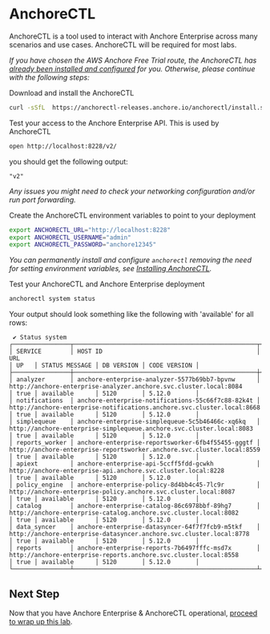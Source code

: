 # AnchoreCTL

AnchoreCTL is a tool used to interact with Anchore Enterprise across many scenarios and use cases. AnchoreCTL will be required for most labs.

_If you have chosen the AWS Anchore Free Trial route, the AnchoreCTL has [already been installed and configured](https://sites.google.com/anchore.com/anchore-enterprise-trial#h.g74u7lejv5m1) for you. Otherwise, please continue with the following steps:_

Download and install the AnchoreCTL
```bash
curl -sSfL  https://anchorectl-releases.anchore.io/anchorectl/install.sh  | sh -s -- -b <DESTINATION_DIR> v5.12.0
```

Test your access to the Anchore Enterprise API. This is used by AnchoreCTL
```bash
open http://localhost:8228/v2/
```
you should get the following output:
```
"v2"
```
_Any issues you might need to check your networking configuration and/or run port forwarding._

Create the AnchoreCTL environment variables to point to your deployment
```bash
export ANCHORECTL_URL="http://localhost:8228"
export ANCHORECTL_USERNAME="admin"
export ANCHORECTL_PASSWORD="anchore12345" 
```
_You can permanently install and configure `anchorectl` removing the need for setting environment variables, see [Installing AnchoreCTL](https://docs.anchore.com/current/docs/deployment/anchorectl/)._

Test your AnchoreCTL and Anchore Enterprise deployment
```bash
anchorectl system status
```
Your output should look something like the following with 'available' for all rows:
```
 ✔ Status system                                                                                                                                                                                                                                  
┌────────────────┬───────────────────────────────────────────────────┬────────────────────────────────────────────────────────────────────────┬──────┬────────────────┬────────────┬──────────────┐
│ SERVICE        │ HOST ID                                           │ URL                                                                    │ UP   │ STATUS MESSAGE │ DB VERSION │ CODE VERSION │
├────────────────┼───────────────────────────────────────────────────┼────────────────────────────────────────────────────────────────────────┼──────┼────────────────┼────────────┼──────────────┤
│ analyzer       │ anchore-enterprise-analyzer-5577b69bb7-bpvnw      │ http://anchore-enterprise-analyzer.anchore.svc.cluster.local:8084      │ true │ available      │ 5120       │ 5.12.0       │
│ notifications  │ anchore-enterprise-notifications-55c66f7c88-82k4t │ http://anchore-enterprise-notifications.anchore.svc.cluster.local:8668 │ true │ available      │ 5120       │ 5.12.0       │
│ simplequeue    │ anchore-enterprise-simplequeue-5c5b46466c-xq6kq   │ http://anchore-enterprise-simplequeue.anchore.svc.cluster.local:8083   │ true │ available      │ 5120       │ 5.12.0       │
│ reports_worker │ anchore-enterprise-reportsworker-6fb4f55455-gggtf │ http://anchore-enterprise-reportsworker.anchore.svc.cluster.local:8559 │ true │ available      │ 5120       │ 5.12.0       │
│ apiext         │ anchore-enterprise-api-5ccff5fdd-gcwkh            │ http://anchore-enterprise-api.anchore.svc.cluster.local:8228           │ true │ available      │ 5120       │ 5.12.0       │
│ policy_engine  │ anchore-enterprise-policy-8d4bb4c45-7lc9r         │ http://anchore-enterprise-policy.anchore.svc.cluster.local:8087        │ true │ available      │ 5120       │ 5.12.0       │
│ catalog        │ anchore-enterprise-catalog-86c6978bbf-89hg7       │ http://anchore-enterprise-catalog.anchore.svc.cluster.local:8082       │ true │ available      │ 5120       │ 5.12.0       │
│ data_syncer    │ anchore-enterprise-datasyncer-64f7f7fcb9-m5tkf    │ http://anchore-enterprise-datasyncer.anchore.svc.cluster.local:8778    │ true │ available      │ 5120       │ 5.12.0       │
│ reports        │ anchore-enterprise-reports-7b6497fffc-msd7x       │ http://anchore-enterprise-reports.anchore.svc.cluster.local:8558       │ true │ available      │ 5120       │ 5.12.0       │
└────────────────┴───────────────────────────────────────────────────┴────────────────────────────────────────────────────────────────────────┴──────┴────────────────┴────────────┴──────────────┘
```

## Next Step

Now that you have Anchore Enterprise & AnchoreCTL operational, [proceed to wrap up this lab](./README.md).